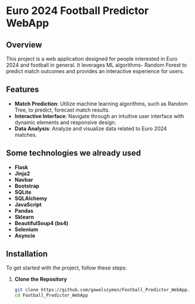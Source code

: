 # Euro 2024 Football Predictor WebApp

## Overview

This project is a web application designed for people interested in Euro 2024 and football in general. 
It leverages ML algorithms- Random Forest to predict match outcomes and provides an interactive experience for users.

## Features

- **Match Prediction**: Utilize machine learning algorithms, such as Random Tree, to predict, forecast match results.
- **Interactive Interface**: Navigate through an intuitive user interface with dynamic elements and responsive design.
- **Data Analysis**: Analyze and visualize data related to Euro 2024 matches.

## Some technologies we already used

- **Flask**
- **Jinja2**
- **Navbar**
- **Bootstrap**
- **SQLite**
- **SQLAlchemy**
- **JavaScript**
- **Pandas**
- **Sklearn**
- **BeautifulSoup4 (bs4)**
- **Selenium**
- **Asyncio**


## Installation

To get started with the project, follow these steps:

1. **Clone the Repository**

   ```bash
   git clone https://github.com/gawelszymon/Football_Predictor_WebApp.git
   cd Football_Predictor_WebApp
